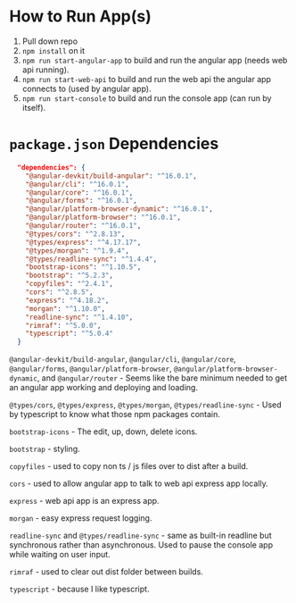 # How to Run App(s)

1. Pull down repo
2. `npm install` on it
3. `npm run start-angular-app` to build and run the angular app (needs web api running).
4. `npm run start-web-api` to build and run the web api the angular app connects to (used by angular app).
5. `npm run start-console` to build and run the console app (can run by itself).

# `package.json` Dependencies

```json
  "dependencies": {
    "@angular-devkit/build-angular": "^16.0.1",
    "@angular/cli": "^16.0.1",
    "@angular/core": "^16.0.1",
    "@angular/forms": "^16.0.1",
    "@angular/platform-browser-dynamic": "^16.0.1",
    "@angular/platform-browser": "^16.0.1",
    "@angular/router": "^16.0.1",
    "@types/cors": "^2.8.13",
    "@types/express": "^4.17.17",
    "@types/morgan": "^1.9.4",
    "@types/readline-sync": "^1.4.4",
    "bootstrap-icons": "^1.10.5",
    "bootstrap": "^5.2.3",
    "copyfiles": "^2.4.1",
    "cors": "^2.8.5",
    "express": "^4.18.2",
    "morgan": "^1.10.0",
    "readline-sync": "^1.4.10",
    "rimraf": "^5.0.0",
    "typescript": "^5.0.4"
  }
```

`@angular-devkit/build-angular`, `@angular/cli`, `@angular/core`, `@angular/forms`, `@angular/platform-browser`, `@angular/platform-browser-dynamic`, and `@angular/router` - Seems like the bare minimum needed to get an angular app working and deploying and loading.

`@types/cors`, `@types/express`, `@types/morgan`, `@types/readline-sync` - Used by typescript to know what those npm packages contain.

`bootstrap-icons` - The edit, up, down, delete icons.

`bootstrap` - styling.

`copyfiles` - used to copy non ts / js files over to dist after a build.

`cors` - used to allow angular app to talk to web api express app locally.

`express` - web api app is an express app.

`morgan` - easy express request logging.

`readline-sync` and `@types/readline-sync` - same as built-in readline but synchronous rather than asynchronous. Used to pause the console app while waiting on user input.

`rimraf` - used to clear out dist folder between builds.

`typescript` - because I like typescript.
